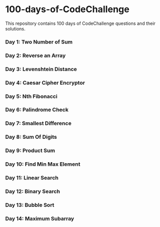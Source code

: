 # 100-days-of-CodeChallenge
This repository contains 100 days of CodeChallenge questions and their solutions.

### Day 1: Two Number of Sum

### Day 2: Reverse an Array

### Day 3: Levenshtein Distance

### Day 4: Caesar Cipher Encryptor

### Day 5: Nth Fibonacci

### Day 6: Palindrome Check

### Day 7: Smallest Difference

### Day 8: Sum Of Digits

### Day 9: Product Sum

### Day 10: Find Min Max Element

### Day 11: Linear Search

### Day 12: Binary Search

### Day 13: Bubble Sort

### Day 14: Maximum Subarray
